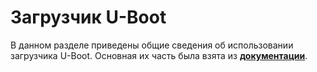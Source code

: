 # Загрузчик U-Boot

В данном разделе приведены общие сведения об использовании загрузчика U-Boot. Основная их часть была взята из [**документации**](https://docs.u-boot.org/en/latest/usage/index.html).
